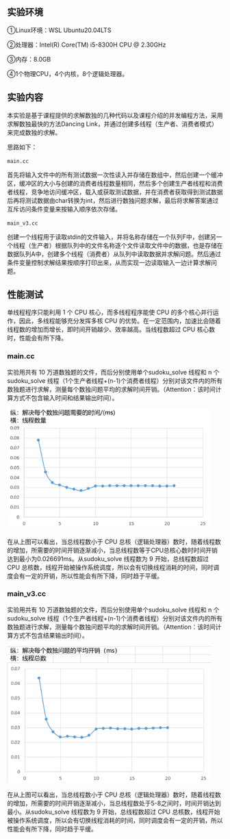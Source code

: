 ## 实验环境

①Linux环境：WSL Ubuntu20.04LTS

②处理器：Intel(R) Core(TM) i5-8300H CPU @ 2.30GHz

③内存：8.0GB

④1个物理CPU，4个内核，8个逻辑处理器。

## 实验内容

本实验是基于课程提供的求解数独的几种代码以及课程介绍的并发编程方法，采用求解数独最快的方法Dancing Link，并通过创建多线程（生产者、消费者模式）来完成数独的求解。

思路如下：

`main.cc`

首先将输入文件中的所有测试数据一次性读入并存储在数组中，然后创建一个缓冲区，缓冲区的大小与创建的消费者线程数量相同，然后多个创建生产者线程和消费者线程，竞争地访问缓冲区，载入或获取测试数据，并在消费者获取得到测试数据后再将测试数据由char转换为int，然后进行数独问题求解，最后将求解答案通过互斥访问条件变量来按输入顺序依次存储。

`main_v3.cc`

创建一个线程用于读取stdin的文件输入，并将名称存储在一个队列F中，创建另一个线程（生产者）根据队列中的文件名称逐个文件读取文件中的数据，也是存储在数据队列A中，创建多个线程（消费者）从队列中读取数据并求解问题。然后通过条件变量控制求解结果按顺序打印出来，从而实现一边读取输入一边计算求解问题。

## 性能测试

单线程程序只能利用 1 个 CPU 核心，而多线程程序能使 CPU 的多个核心并行运作，因此，多线程能够充分发挥多核 CPU 的优势。在一定范围内，加速比会随着线程数的增加而增长，即时间开销越少、效率越高。当线程数超过 CPU 核心数时，性能会有所下降。

### main.cc

实验用共有 10 万道数独题的文件，而后分别使用单个sudoku_solve 线程和 n 个 sudoku_solve 线程（1个生产者线程+(n-1)个消费者线程）分别对该文件内的所有数独题进行求解，测量每个数独问题平均的求解时间开销。（Attention：该时间计算方式不包含输入时间和结果输出时间）。

<img src="figs/image-20220314105509747.png" alt="image-20220314105509747" style="zoom:80%;" />

在从上图可以看出，当总线程数小于 CPU 总核（逻辑处理器）数时，随着线程数的增加，所需要的时间开销逐渐减小，当总线程数等于CPU总核心数时时间开销达到最小为0.026691ms。从sudoku_solve 线程数为 9 开始，总线程数超过 CPU 总核数，线程开始被操作系统调度，所以会有切换线程消耗的时间，同时调度会有一定的开销，所以性能会有所下降，同时趋于平缓。

### main_v3.cc

实验用共有 10 万道数独题的文件，而后分别使用单个sudoku_solve 线程和 n 个 sudoku_solve 线程（1个生产者线程+(n-1)个消费者线程）分别对该文件内的所有数独题进行求解，测量每个数独问题平均的求解时间开销。（Attention：该时间计算方式不包含结果输出时间）。

<img src="figs/image-20220316201210620.png" alt="image-20220316201210620" style="zoom:80%;" />

在从上图可以看出，当总线程数小于 CPU 总核（逻辑处理器）数时，随着线程数的增加，所需要的时间开销逐渐减小，当总线程数处于5-8之间时，时间开销达到最小。从sudoku_solve 线程数为 9 开始，总线程数超过 CPU 总核数，线程开始被操作系统调度，所以会有切换线程消耗的时间，同时调度会有一定的开销，所以性能会有所下降，同时趋于平缓。
